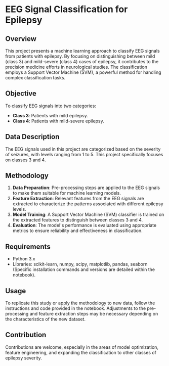 
# EEG Signal Classification for Epilepsy

## Overview
This project presents a machine learning approach to classify EEG signals from patients with epilepsy. By focusing on distinguishing between mild (class 3) and mild-severe (class 4) cases of epilepsy, it contributes to the precision medicine efforts in neurological studies. The classification employs a Support Vector Machine (SVM), a powerful method for handling complex classification tasks.

## Objective
To classify EEG signals into two categories:
- **Class 3**: Patients with mild epilepsy.
- **Class 4**: Patients with mild-severe epilepsy.

## Data Description
The EEG signals used in this project are categorized based on the severity of seizures, with levels ranging from 1 to 5. This project specifically focuses on classes 3 and 4.

## Methodology
1. **Data Preparation**: Pre-processing steps are applied to the EEG signals to make them suitable for machine learning models.
2. **Feature Extraction**: Relevant features from the EEG signals are extracted to characterize the patterns associated with different epilepsy levels.
3. **Model Training**: A Support Vector Machine (SVM) classifier is trained on the extracted features to distinguish between classes 3 and 4.
4. **Evaluation**: The model's performance is evaluated using appropriate metrics to ensure reliability and effectiveness in classification.

## Requirements
- Python 3.x
- Libraries: scikit-learn, numpy, scipy, matplotlib, pandas, seaborn (Specific installation commands and versions are detailed within the notebook).

## Usage
To replicate this study or apply the methodology to new data, follow the instructions and code provided in the notebook. Adjustments to the pre-processing and feature extraction steps may be necessary depending on the characteristics of the new dataset.

## Contribution
Contributions are welcome, especially in the areas of model optimization, feature engineering, and expanding the classification to other classes of epilepsy severity.

